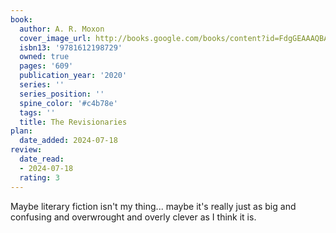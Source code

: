 ```yaml
---
book:
  author: A. R. Moxon
  cover_image_url: http://books.google.com/books/content?id=FdgGEAAAQBAJ&printsec=frontcover&img=1&zoom=1&edge=curl&source=gbs_api
  isbn13: '9781612198729'
  owned: true
  pages: '609'
  publication_year: '2020'
  series: ''
  series_position: ''
  spine_color: '#c4b78e'
  tags: ''
  title: The Revisionaries
plan:
  date_added: 2024-07-18
review:
  date_read:
  - 2024-07-18
  rating: 3
---
```

Maybe literary fiction isn't my thing... maybe it's really just as big and confusing and overwrought and overly clever as I think it is.
